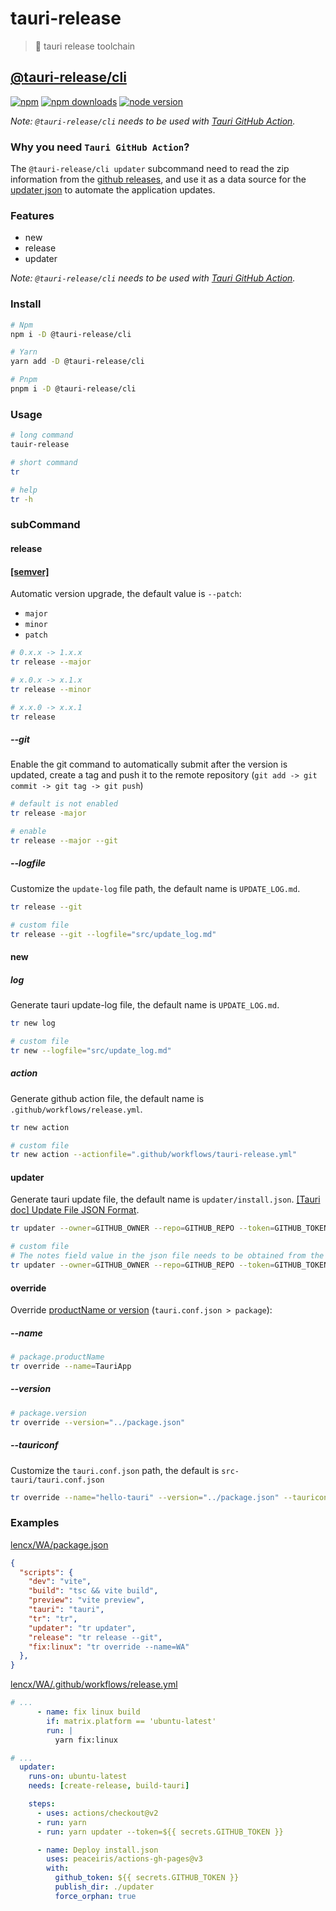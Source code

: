 # tauri-release

> 🔗 tauri release toolchain

## [@tauri-release/cli](./packages/cli/README.md)

[![npm](https://img.shields.io/npm/v/@tauri-release/cli.svg)](https://www.npmjs.com/package/@tauri-release/cli)
[![npm downloads](https://img.shields.io/npm/dm/@tauri-release/cli.svg)](https://npmjs.org/package/@tauri-release/cli)
[![node version](https://img.shields.io/badge/Node.js-^14.16.0-343434?style=flat&labelColor=026e00)](https://nodejs.org/en/)

*Note: `@tauri-release/cli` needs to be used with [Tauri GitHub Action](https://github.com/tauri-apps/tauri-action).*

### Why you need `Tauri GitHub Action`?

The `@tauri-release/cli updater` subcommand need to read the zip information from the [github releases](https://docs.github.com/en/repositories/releasing-projects-on-github/about-releases), and use it as a data source for the [updater json](https://tauri.app/v1/guides/distribution/updater/#update-file-json-format) to automate the application updates.

### Features

- new
- release
- updater

*Note: `@tauri-release/cli` needs to be used with [Tauri GitHub Action](https://github.com/tauri-apps/tauri-action).*

### Install

```bash
# Npm
npm i -D @tauri-release/cli

# Yarn
yarn add -D @tauri-release/cli

# Pnpm
pnpm i -D @tauri-release/cli
```

### Usage

```bash
# long command
tauir-release

# short command
tr

# help
tr -h
```

### subCommand

#### release

#### [[semver]](https://semver.org/)

Automatic version upgrade, the default value is `--patch`:

- `major`
- `minor`
- `patch`

```bash
# 0.x.x -> 1.x.x
tr release --major

# x.0.x -> x.1.x
tr release --minor

# x.x.0 -> x.x.1
tr release
```

##### --git

Enable the git command to automatically submit after the version is updated, create a tag and push it to the remote repository (`git add -> git commit -> git tag -> git push`)

```bash
# default is not enabled
tr release -major

# enable
tr release --major --git
```

##### --logfile

Customize the `update-log` file path, the default name is `UPDATE_LOG.md`.

```bash
tr release --git

# custom file
tr release --git --logfile="src/update_log.md"
```

#### new

##### log

Generate tauri update-log file, the default name is `UPDATE_LOG.md`.

```bash
tr new log

# custom file
tr new --logfile="src/update_log.md"
```

##### action

Generate github action file, the default name is `.github/workflows/release.yml`.

```bash
tr new action

# custom file
tr new action --actionfile=".github/workflows/tauri-release.yml"
```

#### updater

Generate tauri update file, the default name is `updater/install.json`. [[Tauri doc] Update File JSON Format](https://tauri.app/v1/guides/distribution/updater/#update-file-json-format).

```bash
tr updater --owner=GITHUB_OWNER --repo=GITHUB_REPO --token=GITHUB_TOKEN

# custom file
# The notes field value in the json file needs to be obtained from the update_log file
tr updater --owner=GITHUB_OWNER --repo=GITHUB_REPO --token=GITHUB_TOKEN --logfile="src/update_log.md"
```

#### override

Override [productName or version](https://tauri.app/v1/api/config/#packageconfig) (`tauri.conf.json > package`):

##### --name

```bash
# package.productName
tr override --name=TauriApp
```

##### --version

```bash
# package.version
tr override --version="../package.json"
```

##### --tauriconf

Customize the `tauri.conf.json` path, the default is `src-tauri/tauri.conf.json`

```bash
tr override --name="hello-tauri" --version="../package.json" --tauriconf="src/path/tauri.conf.json"
```

### Examples

[lencx/WA/package.json](https://github.com/lencx/WA/blob/main/package.json)

```json
{
  "scripts": {
    "dev": "vite",
    "build": "tsc && vite build",
    "preview": "vite preview",
    "tauri": "tauri",
    "tr": "tr",
    "updater": "tr updater",
    "release": "tr release --git",
    "fix:linux": "tr override --name=WA"
  },
}
```

[lencx/WA/.github/workflows/release.yml](https://github.com/lencx/WA/blob/main/.github/workflows/release.yml)

```yml
# ...
      - name: fix linux build
        if: matrix.platform == 'ubuntu-latest'
        run: |
          yarn fix:linux

# ...
  updater:
    runs-on: ubuntu-latest
    needs: [create-release, build-tauri]

    steps:
      - uses: actions/checkout@v2
      - run: yarn
      - run: yarn updater --token=${{ secrets.GITHUB_TOKEN }}

      - name: Deploy install.json
        uses: peaceiris/actions-gh-pages@v3
        with:
          github_token: ${{ secrets.GITHUB_TOKEN }}
          publish_dir: ./updater
          force_orphan: true
```
